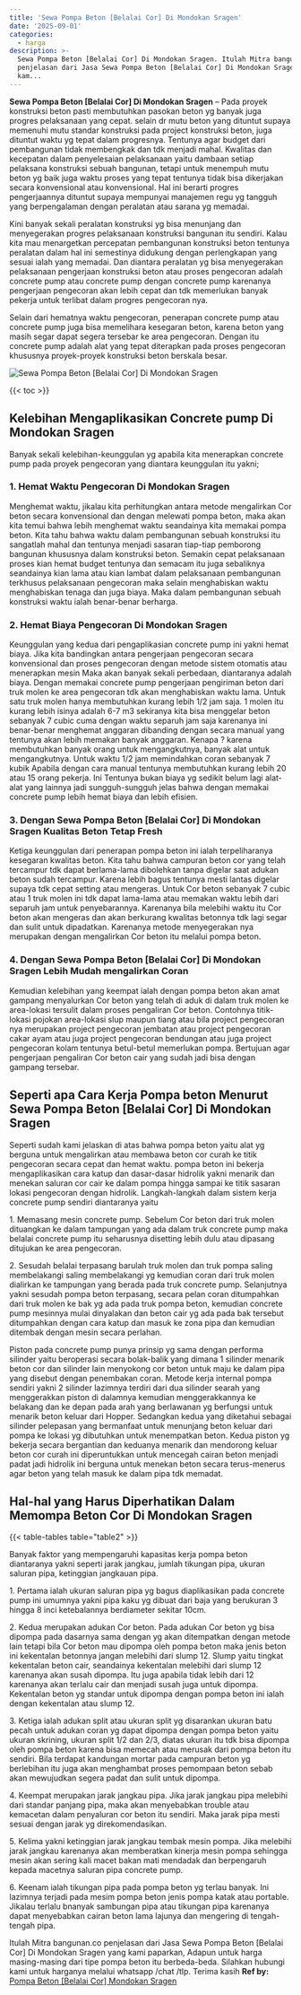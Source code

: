 ```yaml
---
title: 'Sewa Pompa Beton [Belalai Cor] Di Mondokan Sragen'
date: '2025-09-01'
categories:
  - harga
description: >-
  Sewa Pompa Beton [Belalai Cor] Di Mondokan Sragen. Itulah Mitra bangunan.co
  penjelasan dari Jasa Sewa Pompa Beton [Belalai Cor] Di Mondokan Sragen yang
  kam...
---
```


**Sewa Pompa Beton \[Belalai Cor\] Di Mondokan Sragen** – Pada proyek konstruksi beton pasti membutuhkan pasokan beton yg banyak juga progres pelaksanaan yang cepat. selain dr mutu beton yang dituntut supaya memenuhi mutu standar konstruksi pada project konstruksi beton, juga dituntut waktu yg tepat dalam progresnya. Tentunya agar budget dari pembangunan tidak membengkak dan tdk menjadi mahal. Kwalitas dan kecepatan dalam penyelesaian pelaksanaan yaitu dambaan setiap pelaksana konstruksi sebuah bangunan, tetapi untuk menempuh mutu beton yg baik juga waktu proses yang tepat tentunya tidak bisa dikerjakan secara konvensional atau konvensional. Hal ini berarti progres pengerjaannya dituntut supaya mempunyai manajemen regu yg tangguh yang berpengalaman dengan peralatan atau sarana yg memadai.

Kini banyak sekali peralatan konstruksi yg bisa menunjang dan menyegerakan progres pelaksanaan konstruksi bangunan itu sendiri. Kalau kita mau menargetkan percepatan pembangunan konstruksi beton tentunya peralatan dalam hal ini semestinya didukung dengan perlengkapan yang sesuai ialah yang memadai. Dan diantara peralatan yg bisa menyegerakan pelaksanaan pengerjaan konstruksi beton atau proses pengecoran adalah concrete pump atau concrete pump dengan concrete pump karenanya pengerjaan pengecoran akan lebih cepat dan tdk memerlukan banyak pekerja untuk terlibat dalam progres pengecoran nya.

Selain dari hematnya waktu pengecoran, penerapan concrete pump atau concrete pump juga bisa memelihara kesegaran beton, karena beton yang masih segar dapat segera tersebar ke area pengecoran. Dengan itu concrete pump adalah alat yang tepat diterapkan pada proses pengecoran khususnya proyek-proyek konstruksi beton berskala besar.

![Sewa Pompa Beton [Belalai Cor] Di Mondokan Sragen](/images/sewa-concrete-pump-38.png)

{{< toc >}}

## Kelebihan Mengaplikasikan Concrete pump Di Mondokan Sragen

Banyak sekali kelebihan-keunggulan yg apabila kita menerapkan concrete pump pada proyek pengecoran yang diantara keunggulan itu yakni;

### 1\. Hemat Waktu Pengecoran Di Mondokan Sragen

Menghemat waktu, jikalau kita perhitungkan antara metode mengalirkan Cor beton secara konvensional dan dengan melewati pompa beton, maka akan kita temui bahwa lebih menghemat waktu seandainya kita memakai pompa beton. Kita tahu bahwa waktu dalam pembangunan sebuah konstruksi itu sangatlah mahal dan tentunya menjadi sasaran tiap-tiap pemborong bangunan khususnya dalam konstruksi beton. Semakin cepat pelaksanaan proses kian hemat budget tentunya dan semacam itu juga sebaliknya seandainya kian lama atau kian lambat dalam pelaksanaan pembangunan terkhusus pelaksanaan pengecoran maka selain menghabiskan waktu menghabiskan tenaga dan juga biaya. Maka dalam pembangunan sebuah konstruksi waktu ialah benar-benar berharga.

### 2\. Hemat Biaya Pengecoran Di Mondokan Sragen

Keunggulan yang kedua dari pengaplikasian concrete pump ini yakni hemat biaya. Jika kita bandingkan antara pengerjaan pengecoran secara konvensional dan proses pengecoran dengan metode sistem otomatis atau menerapkan mesin Maka akan banyak sekali perbedaan, diantaranya adalah biaya. Dengan memakai concrete pump pengerjaan pengiriman beton dari truk molen ke area pengecoran tdk akan menghabiskan waktu lama. Untuk satu truk molen hanya membutuhkan kurang lebih 1/2 jam saja. 1 molen itu kurang lebih isinya adalah 6-7 m3 sekiranya kita bisa menggelar beton sebanyak 7 cubic cuma dengan waktu separuh jam saja karenanya ini benar-benar menghemat anggaran dibanding dengan secara manual yang tentunya akan lebih memakan banyak anggaran. Kenapa ? karena membutuhkan banyak orang untuk mengangkutnya, banyak alat untuk mengangkutnya. Untuk waktu 1/2 jam memindahkan coran sebanyak 7 kubik Apabila dengan cara manual tentunya membutuhkan kurang lebih 20 atau 15 orang pekerja. Ini Tentunya bukan biaya yg sedikit belum lagi alat-alat yang lainnya jadi sungguh-sungguh jelas bahwa dengan memakai concrete pump lebih hemat biaya dan lebih efisien.

### 3\. Dengan Sewa Pompa Beton \[Belalai Cor\] Di Mondokan Sragen Kualitas Beton Tetap Fresh

Ketiga keunggulan dari penerapan pompa beton ini ialah terpeliharanya kesegaran kwalitas beton. Kita tahu bahwa campuran beton cor yang telah tercampur tdk dapat berlama-lama dibolehkan tanpa digelar saat adukan beton sudah tercampur. Karena lebih bagus tentunya mesti lantas digelar supaya tdk cepat setting atau mengeras. Untuk Cor beton sebanyak 7 cubic atau 1 truk molen ini tdk dapat lama-lama atau memakan waktu lebih dari separuh jam untuk penyebarannya. Karenanya bila melebihi waktu itu Cor beton akan mengeras dan akan berkurang kwalitas betonnya tdk lagi segar dan sulit untuk dipadatkan. Karenanya metode menyegerakan nya merupakan dengan mengalirkan Cor beton itu melalui pompa beton.

### 4\. Dengan Sewa Pompa Beton \[Belalai Cor\] Di Mondokan Sragen Lebih Mudah mengalirkan Coran

Kemudian kelebihan yang keempat ialah dengan pompa beton akan amat gampang menyalurkan Cor beton yang telah di aduk di dalam truk molen ke area-lokasi tersulit dalam proses pengaliran Cor beton. Contohnya titik-lokasi pojokan area-lokasi slup maupun tiang atau bila project pengecoran nya merupakan project pengecoran jembatan atau project pengecoran cakar ayam atau juga project pengecoran bendungan atau juga project pengecoran kolam tentunya betul-betul memerlukan pompa. Bertujuan agar pengerjaan pengaliran Cor beton cair yang sudah jadi bisa dengan gampang tersebar.

## Seperti apa Cara Kerja Pompa beton Menurut Sewa Pompa Beton \[Belalai Cor\] Di Mondokan Sragen

Seperti sudah kami jelaskan di atas bahwa pompa beton yaitu alat yg berguna untuk mengalirkan atau membawa beton cor curah ke titik pengecoran secara cepat dan hemat waktu. pompa beton ini bekerja mengaplikasikan cara katup dan dasar-dasar hidrolik yakni menarik dan menekan saluran cor cair ke dalam pompa hingga sampai ke titik sasaran lokasi pengecoran dengan hidrolik. Langkah-langkah dalam sistem kerja concrete pump sendiri diantaranya yaitu

1\. Memasang mesin concrete pump. Sebelum Cor beton dari truk molen dituangkan ke dalam tampungan yang ada dalam truk concrete pump maka belalai concrete pump itu seharusnya disetting lebih dulu atau dipasang ditujukan ke area pengecoran.

2\. Sesudah belalai terpasang barulah truk molen dan truk pompa saling membelakangi saling membelakangi yg kemudian coran dari truk molen dialirkan ke tampungan yang berada pada truk concrete pump. Selanjutnya yakni sesudah pompa beton terpasang, secara pelan coran ditumpahkan dari truk molen ke bak yg ada pada truk pompa beton, kemudian concrete pump mesinnya mulai dinyalakan dan beton cair yg ada pada bak tersebut ditumpahkan dengan cara katup dan masuk ke zona pipa dan kemudian ditembak dengan mesin secara perlahan.

Piston pada concrete pump punya prinsip yg sama dengan performa silinder yaitu beroperasi secara bolak-balik yang dimana 1 silinder menarik beton cor dan silinder lain menyokong cor beton untuk maju ke dalam pipa yang disebut dengan penembakan coran. Metode kerja internal pompa sendiri yakni 2 silinder lazimnya terdiri dari dua silinder searah yang menggerakkan piston di dalamnya kemudian menggerakkannya ke belakang dan ke depan pada arah yang berlawanan yg berfungsi untuk menarik beton keluar dari Hopper. Sedangkan kedua yang diketahui sebagai silinder pelepasan yang bermanfaat untuk menunjang beton keluar dari pompa ke lokasi yg dibutuhkan untuk menempatkan beton. Kedua piston yg bekerja secara bergantian dan keduanya menarik dan mendorong keluar beton cor curah ini diperuntukkan untuk mencegah cairan beton menjadi padat jadi hidrolik ini berguna untuk menekan beton secara terus-menerus agar beton yang telah masuk ke dalam pipa tdk memadat.

## Hal-hal yang Harus Diperhatikan Dalam Memompa Beton Cor Di Mondokan Sragen

{{< table-tables table="table2" >}}

Banyak faktor yang mempengaruhi kapasitas kerja pompa beton diantaranya yakni seperti jarak jangkau, jumlah tikungan pipa, ukuran saluran pipa, ketinggian jangkauan pipa.

1\. Pertama ialah ukuran saluran pipa yg bagus diaplikasikan pada concrete pump ini umumnya yakni pipa kaku yg dibuat dari baja yang berukuran 3 hingga 8 inci ketebalannya berdiameter sekitar 10cm.

2\. Kedua merupakan adukan Cor beton. Pada adukan Cor beton yg bisa dipompa pada dasarnya sama dengan yg akan ditempatkan dengan metode lain tetapi bila Cor beton mau dipompa oleh pompa beton maka jenis beton ini kekentalan betonnya jangan melebihi dari slump 12. Slump yaitu tingkat kekentalan beton cair, seandainya kekentalan melebihi dari slump 12 karenanya akan susah dipompa. Itu juga apabila tidak lebih dari 12 karenanya akan terlalu cair dan menjadi susah juga untuk dipompa. Kekentalan beton yg standar untuk dipompa dengan pompa beton ini ialah dengan kekentalan atau slump 12.

3\. Ketiga ialah adukan split atau ukuran split yg disarankan ukuran batu pecah untuk adukan coran yg dapat dipompa dengan pompa beton yaitu ukuran skrining, ukuran split 1/2 dan 2/3, diatas ukuran itu tdk bisa dipompa oleh pompa beton karena bisa memecah atau merusak dari pompa beton itu sendiri. Bila terdapat kandungan mortar pada campuran beton yg berlebihan itu juga akan menghambat proses pemompaan beton sebab akan mewujudkan segera padat dan sulit untuk dipompa.

4\. Keempat merupakan jarak jangkau pipa. Jika jarak jangkau pipa melebihi dari standar panjang pipa, maka akan menyebabkan trouble atau kemacetan dalam penyaluran cor beton itu sendiri. Maka jarak pipa mesti sesuai dengan jarak yg direkomendasikan.

5\. Kelima yakni ketinggian jarak jangkau tembak mesin pompa. Jika melebihi jarak jangkau karenanya akan memberatkan kinerja mesin pompa sehingga mesin akan sering kali macet bakan mati mendadak dan berpengaruh kepada macetnya saluran pipa concrete pump.

6\. Keenam ialah tikungan pipa pada pompa beton yg terlau banyak. Ini lazimnya terjadi pada mesim pompa beton jenis pompa katak atau portable. Jikalau terlalu bnanyak sambungan pipa atau tikungan pipa karenanya dapat menyebabkan cairan beton lama lajunya dan mengering di tengah-tengah pipa.

Itulah Mitra bangunan.co penjelasan dari Jasa Sewa Pompa Beton \[Belalai Cor\] Di Mondokan Sragen yang kami paparkan, Adapun untuk harga masing-masing dari tipe pompa beton itu berbeda-beda. Silahkan hubungi kami untuk harganya melalui whatsapp /chat /tlp. Terima kasih
**Ref by:** [Pompa Beton [Belalai Cor] Mondokan Sragen](https://id.wikipedia.org/wiki/Pompa)
